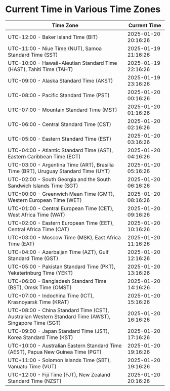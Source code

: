 # Current Time in Various Time Zones

| Time Zone | Current Time |
|-----------|--------------|
| UTC-12:00 - Baker Island Time (BIT) | 2025-01-20 20:16:26 |
| UTC-11:00 - Niue Time (NUT), Samoa Standard Time (SST) | 2025-01-19 21:16:26 |
| UTC-10:00 - Hawaii-Aleutian Standard Time (HAST), Tahiti Time (TAHT) | 2025-01-19 22:16:26 |
| UTC-09:00 - Alaska Standard Time (AKST) | 2025-01-19 23:16:26 |
| UTC-08:00 - Pacific Standard Time (PST) | 2025-01-20 00:16:26 |
| UTC-07:00 - Mountain Standard Time (MST) | 2025-01-20 01:16:26 |
| UTC-06:00 - Central Standard Time (CST) | 2025-01-20 02:16:26 |
| UTC-05:00 - Eastern Standard Time (EST) | 2025-01-20 03:16:26 |
| UTC-04:00 - Atlantic Standard Time (AST), Eastern Caribbean Time (ECT) | 2025-01-20 04:16:26 |
| UTC-03:00 - Argentina Time (ART), Brasília Time (BRT), Uruguay Standard Time (UYT) | 2025-01-20 05:16:26 |
| UTC-02:00 - South Georgia and the South Sandwich Islands Time (SGT) | 2025-01-20 06:16:26 |
| UTC±00:00 - Greenwich Mean Time (GMT), Western European Time (WET) | 2025-01-20 08:16:26 |
| UTC+01:00 - Central European Time (CET), West Africa Time (WAT) | 2025-01-20 09:16:26 |
| UTC+02:00 - Eastern European Time (EET), Central Africa Time (CAT) | 2025-01-20 10:16:26 |
| UTC+03:00 - Moscow Time (MSK), East Africa Time (EAT) | 2025-01-20 11:16:26 |
| UTC+04:00 - Azerbaijan Time (AZT), Gulf Standard Time (GST) | 2025-01-20 12:16:26 |
| UTC+05:00 - Pakistan Standard Time (PKT), Yekaterinburg Time (YEKT) | 2025-01-20 13:16:26 |
| UTC+06:00 - Bangladesh Standard Time (BST), Omsk Time (OMST) | 2025-01-20 14:16:26 |
| UTC+07:00 - Indochina Time (ICT), Krasnoyarsk Time (KRAT) | 2025-01-20 15:16:26 |
| UTC+08:00 - China Standard Time (CST), Australian Western Standard Time (AWST), Singapore Time (SGT) | 2025-01-20 16:16:26 |
| UTC+09:00 - Japan Standard Time (JST), Korea Standard Time (KST) | 2025-01-20 17:16:26 |
| UTC+10:00 - Australian Eastern Standard Time (AEST), Papua New Guinea Time (PGT) | 2025-01-20 19:16:26 |
| UTC+11:00 - Solomon Islands Time (SBT), Vanuatu Time (VUT) | 2025-01-20 19:16:26 |
| UTC+12:00 - Fiji Time (FJT), New Zealand Standard Time (NZST) | 2025-01-20 20:16:26 |
